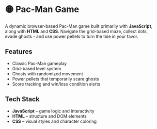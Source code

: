 # 🟡 Pac-Man Game

A dynamic browser-based Pac-Man game built primarily with **JavaScript**, along with **HTML** and **CSS**. Navigate the grid-based maze, collect dots, evade ghosts - and use power pellets to turn the tide in your favor.

## Features

- Classic Pac-Man gameplay
- Grid-based level system
- Ghosts with randomized movement
- Power pellets that temporarily scare ghosts
- Score tracking and win/lose condition alerts

## Tech Stack

- **JavaScript** – game logic and interactivity
- **HTML** – structure and DOM elements
- **CSS** – visual styles and character coloring
